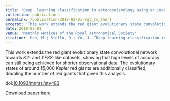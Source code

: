 ```yaml
---
title: "Deep  learning classification in asteroseismology using an improved neural network: results on 15,000 *Kepler* red giants and  applications to K2 and TESS data"
collection: publications
permalink: /publication/2018-02-01-rgb_rc_short
excerpt: 'This work extends the red giant evolutionary state convolutional network towards *K2*- and *TESS*-like datasets, showing that high levels of accuracy can still being achieved for shorter observational data.  The evolutionary states of around 15,000 *Kepler* red giants are additionally classified, doubling the number of red giants that given this analysis.'
date: 2018-02-01
venue: 'Monthly Notices of the Royal Astronomical Society'
citation: 'Hon, M.; Stello, D.; Yu, J..“Deep learning classification in asteroseismology using an improved neural network: result on 15000  Kepler red giants and applications to K2 and TESS data”, 2018, MNRAS, 476, 3233.'
---
```

This work extends the red giant evolutionary state convolutional network towards *K2*- and *TESS*-like datasets, showing that high levels of accuracy can still being achieved for shorter observational data.  The evolutionary states of around 15,000 *Kepler* red giants are additionally classified, doubling the number of red giants that given this analysis.

doi:[10.1093/mnras/sty483](https://arxiv.org/ct?url=https%3A%2F%2Fdx.doi.org%2F10.1093%2Fmnras%2Fsty483&v=1ceb833f)

[Download paper here](https://arxiv.org/pdf/1802.07260)

